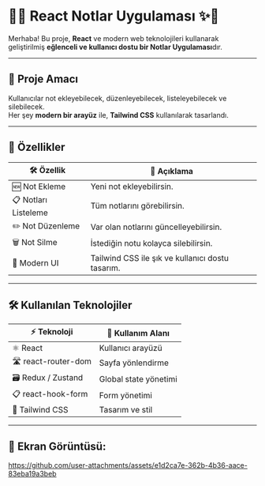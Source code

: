 # 📝✨ React Notlar Uygulaması ✨📝

Merhaba! Bu proje, **React** ve modern web teknolojileri kullanarak geliştirilmiş **eğlenceli ve kullanıcı dostu bir Notlar Uygulaması**dır.  

---

## 🎯 Proje Amacı
Kullanıcılar not ekleyebilecek, düzenleyebilecek, listeleyebilecek ve silebilecek.  
Her şey **modern bir arayüz** ile, **Tailwind CSS** kullanılarak tasarlandı.

---

## 🌟 Özellikler

| 🛠️ Özellik | 🔹 Açıklama |
|------------|------------|
| 🆕 Not Ekleme | Yeni not ekleyebilirsin. |
| 📋 Notları Listeleme | Tüm notlarını görebilirsin. |
| ✏️ Not Düzenleme | Var olan notlarını güncelleyebilirsin. |
| 🗑️ Not Silme | İstediğin notu kolayca silebilirsin. |
| 🎨 Modern UI | Tailwind CSS ile şık ve kullanıcı dostu tasarım. |

---

## 🛠️ Kullanılan Teknolojiler

| ⚡ Teknoloji | 🎯 Kullanım Alanı |
|-------------|----------------|
| ⚛️ React | Kullanıcı arayüzü |
| 🛣️ react-router-dom | Sayfa yönlendirme |
| 🗃️ Redux / Zustand | Global state yönetimi |
| 📋 react-hook-form | Form yönetimi |
| 🎨 Tailwind CSS | Tasarım ve stil |

---

## 📸 Ekran Görüntüsü:


https://github.com/user-attachments/assets/e1d2ca7e-362b-4b36-aace-83eba19a3beb








